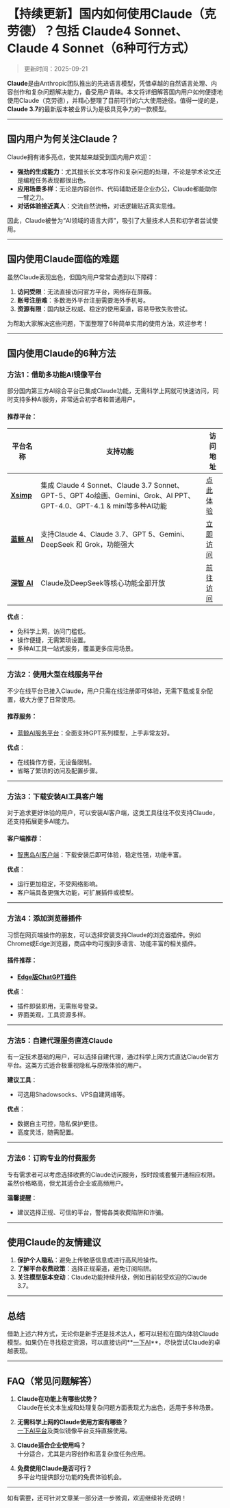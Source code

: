 # **【持续更新】国内如何使用Claude（克劳德）？包括 Claude4 Sonnet、Claude 4 Sonnet（6种可行方式）**

> 更新时间：2025-09-21

**Claude**是由Anthropic团队推出的先进语言模型，凭借卓越的自然语言处理、内容创作和复杂问题解决能力，备受用户青睐。本文将详细解答国内用户如何便捷地使用Claude（克劳德），并精心整理了目前可行的六大使用途径。值得一提的是，**Claude 3.7**的最新版本被业界认为是极具竞争力的一款模型。

---

## **国内用户为何关注Claude？**

Claude拥有诸多亮点，使其越来越受到国内用户欢迎：

- **强劲的生成能力**：尤其擅长长文本写作和复杂问题的处理，不论是学术论文还是编程任务表现都很出色。
- **应用场景多样**：无论是内容创作、代码辅助还是企业办公，Claude都能助你一臂之力。
- **对话体验接近真人**：交流自然流畅，对话逻辑贴近真实思维。

因此，Claude被誉为“AI领域的语言大师”，吸引了大量技术人员和初学者尝试使用。

---

## **国内使用Claude面临的难题**

虽然Claude表现出色，但国内用户常常会遇到以下障碍：

1. **访问受限**：无法直接访问官方平台，网络存在屏蔽。
2. **账号注册难**：多数海外平台注册需要海外手机号。
3. **资源有限**：国内缺乏权威、稳定的使用渠道，容易导致失败尝试。

为帮助大家解决这些问题，下面整理了6种简单实用的使用方法，欢迎参考！

---

## **国内使用Claude的6种方法**

### **方法1：借助多功能AI镜像平台**

部分国内第三方AI综合平台已集成Claude功能，无需科学上网就可快速访问，同时支持多种AI服务，非常适合初学者和普通用户。

#### 推荐平台：

| 平台名称 | 支持功能 | 访问地址 |
| --- | --- | --- |
| **[Xsimp](https://xsimplechat.com)** | 集成 Claude 4 Sonnet、Claude 3.7 Sonnet、GPT-5、GPT 4o绘画、Gemini、Grok、AI PPT、GPT-4.0、GPT-4.1 & mini等多种AI功能 | [点此体验](https://xsimplechat.com) |
| **[蓝鲸 AI](https://ai.lanjingai.org/)** | 支持Claude 4、Claude 3.7、GPT 5、Gemini、DeepSeek 和 Grok，功能强大 | [立即访问](https://ai.lanjingai.org/) |
| **[深智 AI](https://deepseek-free.org/)** | Claude及DeepSeek等核心功能全部开放 | [前往访问](https://deepseek-free.org/) |

**优点**：
- 免科学上网，访问门槛低。
- 操作便捷，无需繁琐设置。
- 多种AI工具一站式服务，覆盖更多应用场景。

---

### **方法2：使用大型在线服务平台**

不少在线平台已接入Claude，用户只需在线注册即可体验，无需下载或复杂配置，极大方便了日常使用。

#### 推荐服务：
- [蓝鲸AI服务平台](https://guide1.lanjing.ai)：全面支持GPT系列模型，上手非常友好。

**优点**：
- 在线操作方便，无设备限制。
- 省略了繁琐的访问及配置步骤。

---

### **方法3：下载安装AI工具客户端**

对于追求更好体验的用户，可以安装AI客户端，这类工具往往不仅支持Claude，还支持拓展更多AI能力。

#### 客户端推荐：
- [智惠岛AI客户端](https://xsimplechat.com)：下载安装后即可体验，稳定性强，功能丰富。

**优点**：
- 运行更加稳定，不受网络影响。
- 客户端具备更强大功能，可扩展插件或模型。

---

### **方法4：添加浏览器插件**

习惯在网页端操作的朋友，可以选择安装支持Claude的浏览器插件。例如Chrome或Edge浏览器，商店中均可搜到多语言、功能丰富的相关插件。

#### 插件推荐：
- **[Edge版ChatGPT插件](https://xsimplechat.com)**

**优点**：
- 插件即装即用，无需账号登录。
- 界面美观，工具资源多样。

---

### **方法5：自建代理服务直连Claude**

有一定技术基础的用户，可以选择自建代理，通过科学上网方式直达Claude官方平台。这类方式适合极重视隐私与原版体验的用户。

**建议工具**：
- 可选用Shadowsocks、VPS自建网络等。

**优点**：
- 数据自主可控，隐私保护更佳。
- 高度灵活，随需配置。

---

### **方法6：订购专业的付费服务**

专有需求者可以考虑选择收费的Claude访问服务，按时段或套餐开通相应权限。虽然价格略高，但尤其适合企业或高频用户。

**温馨提醒**：
- 建议选择正规、可信的平台，警惕各类收费陷阱和诈骗。

---

## **使用Claude的友情建议**

1. **保护个人隐私**：避免上传敏感信息或进行高风险操作。
2. **了解平台收费政策**：选择正规渠道，避免订阅陷阱。
3. **关注模型版本变动**：Claude功能持续升级，例如目前较受欢迎的Claude 3.7。

---

## **总结**

借助上述六种方式，无论你是新手还是技术达人，都可以轻松在国内体验Claude模型。如果仍在寻找稳定资源，可以直接访问**[一下AI](https://xsimplechat.com)**，尽快尝试Claude的卓越表现。

---

## **FAQ（常见问题解答）**

1. **Claude在功能上有哪些优势？**  
   Claude在长文本生成和处理复杂问题方面表现尤为出色，适用于多种场景。

2. **无需科学上网的Claude使用方案有哪些？**  
   [一下AI平台](https://ai.lanjingai.org)及类似镜像平台支持直接使用。

3. **Claude适合企业使用吗？**  
   十分适合，尤其是内容创作和高复杂度任务应用。

4. **免费使用Claude是否可行？**  
   多平台均提供部分功能的免费体验机会。

---

如有需要，还可针对文章某一部分进一步微调，欢迎继续补充说明！
